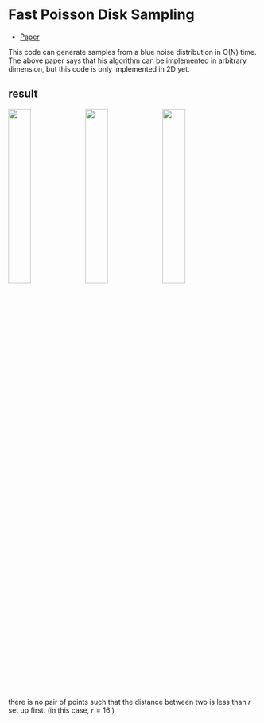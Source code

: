 # Fast Poisson Disk Sampling

* [Paper](chrome-extension://efaidnbmnnnibpcajpcglclefindmkaj/https://www.cs.ubc.ca/~rbridson/docs/bridson-siggraph07-poissondisk.pdf)

This code can generate samples from a blue noise distribution in O(N) time.
The above paper says that his algorithm can be implemented in arbitrary dimension,
but this code is only implemented in 2D yet.

## result

<img src = "https://user-images.githubusercontent.com/108937571/225290702-fc9306fc-05b4-4486-8481-a9d57c2564d9.png" width = "30%" height = "30%">

<img src = "https://user-images.githubusercontent.com/108937571/225290705-ec369eab-4e34-45ad-a358-a2be2da76d4d.png" width = "30%" height = "30%">

<img src = "https://user-images.githubusercontent.com/108937571/225290710-0af7c3c5-9fc8-48b1-9e07-4bfbf4aa6d24.png" width = "30%" height = "30%">  
  
there is no pair of points such that the distance between two is less than $r$ set up first. 
(in this case, $r = 16$.)



